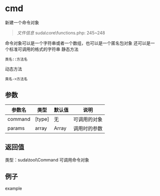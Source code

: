 # cmd
新建一个命令对象
> *文件信息* suda\core\functions.php: 245~248

命令对象可以是一个字符串或者一个数组，也可以是一个匿名包对象
还可以是一个标准可调用的格式的字符串
静态方法
```
类名::方法名
```
动态方法

```
类名->方法名
```

## 参数

| 参数名 | 类型 | 默认值 | 说明 |
|--------|-----|-------|-------|
| command |  [type] | 无 |  可调用的对象 |
| params |  array | Array |  调用时的参数 |

## 返回值
类型：suda\tool\Command
 可调用命令对象

## 例子

example